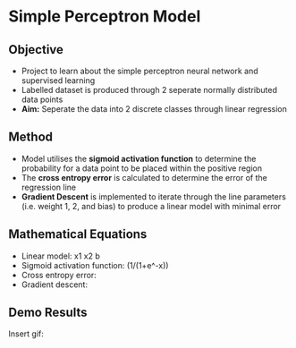 # Simple Perceptron Model

## Objective
- Project to learn about the simple perceptron neural network and supervised learning
- Labelled dataset is produced through 2 seperate normally distributed data points
- **Aim:** Seperate the data into 2 discrete classes through linear regression

## Method
- Model utilises the **sigmoid activation function** to determine the probability for a data point to be placed within the positive region
- The **cross entropy error** is calculated to determine the error of the regression line
- **Gradient Descent** is implemented to iterate through the line parameters (i.e. weight 1, 2, and bias) to produce a linear model with minimal error

## Mathematical Equations
- Linear model: x1 x2 b
- Sigmoid activation function: (1/(1+e^-x)) 
- Cross entropy error:
- Gradient descent:

## Demo Results
Insert gif:
